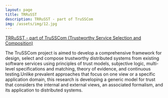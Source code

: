 ```yaml
---
layout: page
title: TRRuSST
description: TRRuSST - part of TruSSCom
img: /assets/img/12.jpg
---
```



[TRRuSST - part of TruSSCom (Trustworthy Service Selection and Composition)](http://uniframe.cs.iupui.edu/trusscom/)

The TruSSCom project is aimed to develop a comprehensive framework for design, select and compose trustworthy distributed systems from existing software services using principles of trust models, subjective logic, multi-level specifications and matching, theory of evidence, and continuous testing.Unlike prevalent approaches that focus on one view or a specific application domain, this research is developing a generic model for trust that considers the internal and external views, an associated formalism, and its application to distributed systems.


